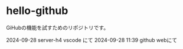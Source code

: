 # hello-github
GiHubの機能を試すためのリポジトリです。


2024-09-28 server-h4 vscode にて
2024-09-28 11:39 github webにて
